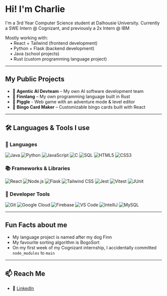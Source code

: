 # Hi! I'm Charlie 

I'm a 3rd Year Computer Science student at Dalhousie University. Currently a SWE Intern @ Cognizant, and previously a 2x Intern @ IBM

Mostly working with:  
&nbsp;&nbsp;&nbsp;&nbsp;• React + Tailwind (frontend development)  
&nbsp;&nbsp;&nbsp;&nbsp;• Python + Flask (backend development)  
&nbsp;&nbsp;&nbsp;&nbsp;• Java (school projects)  
&nbsp;&nbsp;&nbsp;&nbsp;• Rust (custom programming language project)

---

## My Public Projects

- 🤖 **Agentic AI Devteam** – My own AI software development team
- 🐶 **Finnlang** – My own programming language built in Rust
- 🐽 **Piggle** - Web game with an adventure mode & level editor
- 🎲 **Bingo Card Maker** – Customizable bingo cards built with React

---

## 🛠️ Languages & Tools I use

### 🧾 Languages  
![Java](https://img.shields.io/badge/-Java-007396?logo=java&logoColor=white&style=flat)
![Python](https://img.shields.io/badge/-Python-3776AB?logo=python&logoColor=white&style=flat)
![JavaScript](https://img.shields.io/badge/-JavaScript-F7DF1E?logo=javascript&logoColor=black&style=flat)
![C](https://img.shields.io/badge/-C-00599C?logo=c&logoColor=white&style=flat)
![SQL](https://img.shields.io/badge/-SQL-4479A1?logo=postgresql&logoColor=white&style=flat)
![HTML5](https://img.shields.io/badge/-HTML5-E34F26?logo=html5&logoColor=white&style=flat)
![CSS3](https://img.shields.io/badge/-CSS3-1572B6?logo=css3&logoColor=white&style=flat)

### 📚 Frameworks & Libraries  
![React](https://img.shields.io/badge/-React-61DAFB?logo=react&logoColor=black&style=flat)
![Node.js](https://img.shields.io/badge/-Node.js-339933?logo=node.js&logoColor=white&style=flat)
![Flask](https://img.shields.io/badge/-Flask-000000?logo=flask&logoColor=white&style=flat)
![Tailwind CSS](https://img.shields.io/badge/-Tailwind_CSS-38B2AC?logo=tailwind-css&logoColor=white&style=flat)
![Jest](https://img.shields.io/badge/-Jest-C21325?logo=jest&logoColor=white&style=flat)
![Vitest](https://img.shields.io/badge/-Vitest-6E9F18?logo=vitest&logoColor=white&style=flat)
![JUnit](https://img.shields.io/badge/-JUnit-25A162?logo=java&logoColor=white&style=flat)

### 🧰 Developer Tools  
![Git](https://img.shields.io/badge/-Git-F05032?logo=git&logoColor=white&style=flat)
![Google Cloud](https://img.shields.io/badge/-Google_Cloud-4285F4?logo=google-cloud&logoColor=white&style=flat)
![Firebase](https://img.shields.io/badge/-Firebase-FFCA28?logo=firebase&logoColor=black&style=flat)
![VS Code](https://img.shields.io/badge/-VS_Code-007ACC?logo=visual-studio-code&logoColor=white&style=flat)
![IntelliJ](https://img.shields.io/badge/-IntelliJ_IDEA-000000?logo=intellij-idea&logoColor=white&style=flat)
![MySQL](https://img.shields.io/badge/-MySQL-4479A1?logo=mysql&logoColor=white&style=flat)

---

## Fun Facts about me

- My language project is named after my dog Finn  
- My favourite sorting algorithm is BogoSort
- On my first week of my Cognizant internship, I accidentally committed `node_modules` to `main`

---

## 📫 Reach Me

- 💼 [LinkedIn](https://www.linkedin.com/in/charlie-mclaughlin-s13/)
